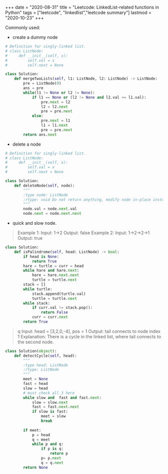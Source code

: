 +++ 
date = "2020-08-31"
title = "Leetcode: LinkedList-related functions in Python"
tags = ["leetcode", "linkedlist","leetcode summary"]
lastmod = "2020-10-23"
+++

Commonly used:

- create a dummy node

```python
# Definition for singly-linked list.
# class ListNode:
#     def __init__(self, x):
#         self.val = x
#         self.next = None

class Solution:
    def mergeTwoLists(self, l1: ListNode, l2: ListNode) -> ListNode:
        pre = ListNode(0)
        ans = pre
        while(l1 != None or l2 != None):
            if l1 == None or (l2 != None and l2.val <= l1.val):
                pre.next = l2
                l2 = l2.next
                pre = pre.next
            else:
                pre.next = l1
                l1 = l1.next
                pre = pre.next
        return ans.next
```
- delete a node

```python
# Definition for singly-linked list.
# class ListNode:
#     def __init__(self, x):
#         self.val = x
#         self.next = None

class Solution:
    def deleteNode(self, node):
        """
        :type node: ListNode
        :rtype: void Do not return anything, modify node in-place instead.
        """
        node.val = node.next.val
        node.next = node.next.next
```

- quick and slow node.

> Example 1:
> Input: 1->2 Output: false
> Example 2:
> Input: 1->2->2->1 Output: true

```python
class Solution:
    def isPalindrome(self, head: ListNode) -> bool:
        if head is None:
            return True
        hare = turtle = curr = head
        while hare and hare.next:
            hare = hare.next.next
            turtle = turtle.next
        stack = []
        while turtle:
            stack.append(turtle.val)
            turtle = turtle.next
        while stack:
            if curr.val != stack.pop():
                return False
            curr = curr.next
        return True
```

> q 
> Input: head = [3,2,0,-4], pos = 1
> Output: tail connects to node index 1
> Explanation: There is a cycle in the linked list, where tail connects to the second node.

```python
class Solution(object):
    def detectCycle(self, head):
        """
        :type head: ListNode
        :rtype: ListNode
        """
        meet = None
        fast = head
        slow = head
        # must check all 3 here
        while slow and  fast and fast.next:
            slow = slow.next
            fast = fast.next.next
            if slow is fast:
                meet = slow
                break
        
        if meet:
            p = head
            q = meet
            while p and q:
                if p is q:
                    return p
                p= p.next
                q = q.next
        return None
```
                
